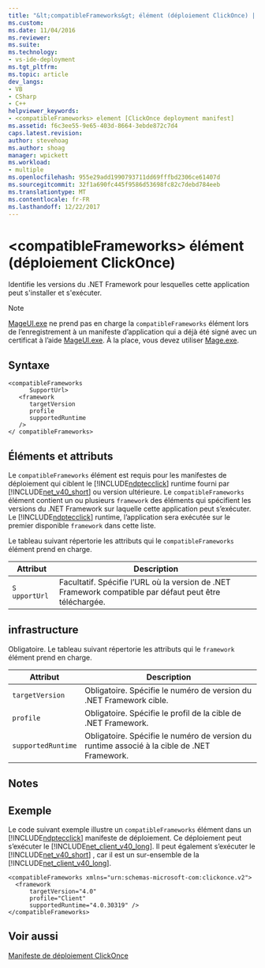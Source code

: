 ```yaml
---
title: "&lt;compatibleFrameworks&gt; élément (déploiement ClickOnce) | Documents Microsoft"
ms.custom: 
ms.date: 11/04/2016
ms.reviewer: 
ms.suite: 
ms.technology:
- vs-ide-deployment
ms.tgt_pltfrm: 
ms.topic: article
dev_langs:
- VB
- CSharp
- C++
helpviewer_keywords:
- <compatibleFrameworks> element [ClickOnce deployment manifest]
ms.assetid: f6c3ee55-9e65-403d-8664-3ebde872c7d4
caps.latest.revision: 
author: stevehoag
ms.author: shoag
manager: wpickett
ms.workload:
- multiple
ms.openlocfilehash: 955e29add1990793711dd69fffbd2306ce61407d
ms.sourcegitcommit: 32f1a690fc445f9586d53698fc82c7debd784eeb
ms.translationtype: MT
ms.contentlocale: fr-FR
ms.lasthandoff: 12/22/2017
---
```

# <a name="ltcompatibleframeworksgt-element-clickonce-deployment"></a>&lt;compatibleFrameworks&gt; élément (déploiement ClickOnce)
Identifie les versions du .NET Framework pour lesquelles cette application peut s'installer et s'exécuter.  
  
> [!NOTE]
>  [MageUI.exe](/dotnet/framework/tools/mageui-exe-manifest-generation-and-editing-tool-graphical-client) ne prend pas en charge la `compatibleFrameworks` élément lors de l’enregistrement à un manifeste d’application qui a déjà été signé avec un certificat à l’aide [MageUI.exe](/dotnet/framework/tools/mageui-exe-manifest-generation-and-editing-tool-graphical-client). À la place, vous devez utiliser [Mage.exe](/dotnet/framework/tools/mage-exe-manifest-generation-and-editing-tool).  
  
## <a name="syntax"></a>Syntaxe  
  
```  
<compatibleFrameworks  
      SupportUrl>   
   <framework  
      targetVersion  
      profile  
      supportedRuntime  
   />   
</ compatibleFrameworks>  
```  
  
## <a name="elements-and-attributes"></a>Éléments et attributs  
 Le `compatibleFrameworks` élément est requis pour les manifestes de déploiement qui ciblent le [!INCLUDE[ndptecclick](../deployment/includes/ndptecclick_md.md)] runtime fourni par [!INCLUDE[net_v40_short](../code-quality/includes/net_v40_short_md.md)] ou version ultérieure. Le `compatibleFrameworks` élément contient un ou plusieurs `framework` des éléments qui spécifient les versions du .NET Framework sur laquelle cette application peut s’exécuter. Le [!INCLUDE[ndptecclick](../deployment/includes/ndptecclick_md.md)] runtime, l’application sera exécutée sur le premier disponible `framework` dans cette liste.  
  
 Le tableau suivant répertorie les attributs qui le `compatibleFrameworks` élément prend en charge.  
  
|Attribut|Description|  
|---------------|-----------------|  
|`S` `upportUrl`|Facultatif. Spécifie l’URL où la version de .NET Framework compatible par défaut peut être téléchargée.|  
  
## <a name="framework"></a>infrastructure  
 Obligatoire. Le tableau suivant répertorie les attributs qui le `framework` élément prend en charge.  
  
|Attribut|Description|  
|---------------|-----------------|  
|`targetVersion`|Obligatoire. Spécifie le numéro de version du .NET Framework cible.|  
|`profile`|Obligatoire. Spécifie le profil de la cible de .NET Framework.|  
|`supportedRuntime`|Obligatoire. Spécifie le numéro de version du runtime associé à la cible de .NET Framework.|  
  
## <a name="remarks"></a>Notes  
  
## <a name="example"></a>Exemple  
 Le code suivant exemple illustre un `compatibleFrameworks` élément dans un [!INCLUDE[ndptecclick](../deployment/includes/ndptecclick_md.md)] manifeste de déploiement. Ce déploiement peut s’exécuter le [!INCLUDE[net_client_v40_long](../deployment/includes/net_client_v40_long_md.md)]. Il peut également s’exécuter le [!INCLUDE[net_v40_short](../code-quality/includes/net_v40_short_md.md)] , car il est un sur-ensemble de la [!INCLUDE[net_client_v40_long](../deployment/includes/net_client_v40_long_md.md)].  
  
```  
<compatibleFrameworks xmlns="urn:schemas-microsoft-com:clickonce.v2">  
  <framework   
      targetVersion="4.0"   
      profile="Client"   
      supportedRuntime="4.0.30319" />  
</compatibleFrameworks>  
```  
  
## <a name="see-also"></a>Voir aussi  
 [Manifeste de déploiement ClickOnce](../deployment/clickonce-deployment-manifest.md)